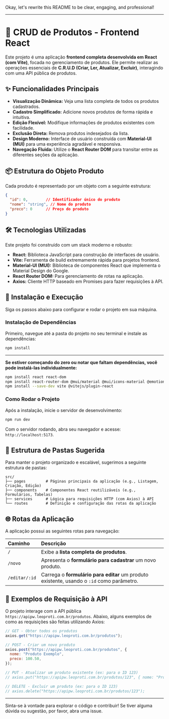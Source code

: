 Okay, let's rewrite this README to be clear, engaging, and professional\!

-----

# 🚀 CRUD de Produtos - Frontend React

Este projeto é uma aplicação **frontend completa desenvolvida em React (com Vite)**, focada no gerenciamento de produtos. Ele permite realizar as operações essenciais de **C.R.U.D (Criar, Ler, Atualizar, Excluir)**, interagindo com uma API pública de produtos.

## ✨ Funcionalidades Principais

  * **Visualização Dinâmica:** Veja uma lista completa de todos os produtos cadastrados.
  * **Cadastro Simplificado:** Adicione novos produtos de forma rápida e intuitiva.
  * **Edição Flexível:** Modifique informações de produtos existentes com facilidade.
  * **Exclusão Direta:** Remova produtos indesejados da lista.
  * **Design Moderno:** Interface de usuário construída com **Material-UI (MUI)** para uma experiência agradável e responsiva.
  * **Navegação Fluida:** Utilize o **React Router DOM** para transitar entre as diferentes seções da aplicação.

## 📦 Estrutura do Objeto Produto

Cada produto é representado por um objeto com a seguinte estrutura:

```json
{
  "id": 0,        // Identificador único do produto
  "nome": "string", // Nome do produto
  "preco": 0      // Preço do produto
}
```

## 🛠️ Tecnologias Utilizadas

Este projeto foi construído com um stack moderno e robusto:

  * **React:** Biblioteca JavaScript para construção de interfaces de usuário.
  * **Vite:** Ferramenta de build extremamente rápida para projetos frontend.
  * **Material-UI (MUI):** Biblioteca de componentes React que implementa o Material Design do Google.
  * **React Router DOM:** Para gerenciamento de rotas na aplicação.
  * **Axios:** Cliente HTTP baseado em Promises para fazer requisições à API.

## 🚀 Instalação e Execução

Siga os passos abaixo para configurar e rodar o projeto em sua máquina.

### Instalação de Dependências

Primeiro, navegue até a pasta do projeto no seu terminal e instale as dependências:

```bash
npm install
```

-----

**Se estiver começando do zero ou notar que faltam dependências, você pode instalá-las individualmente:**

```bash
npm install react react-dom
npm install react-router-dom @mui/material @mui/icons-material @emotion/react @emotion/styled axios
npm install --save-dev vite @vitejs/plugin-react
```

### Como Rodar o Projeto

Após a instalação, inicie o servidor de desenvolvimento:

```bash
npm run dev
```

Com o servidor rodando, abra seu navegador e acesse: `http://localhost:5173`.

## 📂 Estrutura de Pastas Sugerida

Para manter o projeto organizado e escalável, sugerimos a seguinte estrutura de pastas:

```
src/
├── pages         # Páginas principais da aplicação (e.g., Listagem, Criação, Edição)
├── components    # Componentes React reutilizáveis (e.g., Formulários, Tabelas)
├── services      # Lógica para requisições HTTP (com Axios) à API
└── routes        # Definição e configuração das rotas da aplicação
```

## 🌐 Rotas da Aplicação

A aplicação possui as seguintes rotas para navegação:

| Caminho           | Descrição                                 |
| :---------------- | :---------------------------------------- |
| `/`               | Exibe a **lista completa de produtos**.   |
| `/novo`           | Apresenta o **formulário para cadastrar** um novo produto. |
| `/editar/:id`     | Carrega o **formulário para editar** um produto existente, usando o `:id` como parâmetro. |

## 📡 Exemplos de Requisição à API

O projeto interage com a API pública `https://apipw.leoproti.com.br/produtos`. Abaixo, alguns exemplos de como as requisições são feitas utilizando Axios:

```javascript
// GET - Obter todos os produtos
axios.get("https://apipw.leoproti.com.br/produtos");

// POST - Criar um novo produto
axios.post("https://apipw.leoproti.com.br/produtos", {
  nome: "Produto Exemplo",
  preco: 100.50,
});

// PUT - Atualizar um produto existente (ex: para o ID 123)
// axios.put("https://apipw.leoproti.com.br/produtos/123", { nome: "Produto Atualizado", preco: 120 });

// DELETE - Excluir um produto (ex: para o ID 123)
// axios.delete("https://apipw.leoproti.com.br/produtos/123");
```

-----

Sinta-se à vontade para explorar o código e contribuir\! Se tiver alguma dúvida ou sugestão, por favor, abra uma issue.
